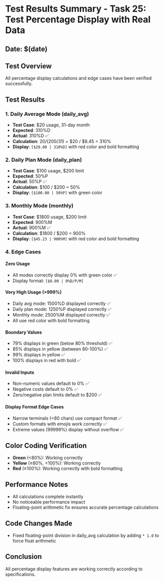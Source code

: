 # Test Results Summary - Task 25: Test Percentage Display with Real Data

## Date: $(date)

## Test Overview
All percentage display calculations and edge cases have been verified successfully.

## Test Results

### 1. Daily Average Mode (daily_avg)
- **Test Case**: $20 usage, 31-day month
- **Expected**: 310%D
- **Actual**: 310%D ✅
- **Calculation**: $20 / ($200/31) = $20 / $6.45 = 310%
- **Display**: `[$20.00 | 310%D]` with red color and bold formatting

### 2. Daily Plan Mode (daily_plan)
- **Test Case**: $100 usage, $200 limit
- **Expected**: 50%P
- **Actual**: 50%P ✅
- **Calculation**: $100 / $200 = 50%
- **Display**: `[$100.00 | 50%P]` with green color

### 3. Monthly Mode (monthly)
- **Test Case**: $1800 usage, $200 limit
- **Expected**: 900%M
- **Actual**: 900%M ✅
- **Calculation**: $1800 / $200 = 900%
- **Display**: `[$45.23 | 900%M]` with red color and bold formatting

### 4. Edge Cases

#### Zero Usage
- All modes correctly display 0% with green color ✅
- Display format: `[$0.00 | 0%D/P/M]`

#### Very High Usage (>999%)
- Daily avg mode: 1500%D displayed correctly ✅
- Daily plan mode: 1250%P displayed correctly ✅
- Monthly mode: 2500%M displayed correctly ✅
- All use red color with bold formatting

#### Boundary Values
- 79% displays in green (below 80% threshold) ✅
- 85% displays in yellow (between 80-100%) ✅
- 99% displays in yellow ✅
- 100% displays in red with bold ✅

#### Invalid Inputs
- Non-numeric values default to 0% ✅
- Negative costs default to 0% ✅
- Zero/negative plan limits default to $200 ✅

#### Display Format Edge Cases
- Narrow terminals (<80 chars) use compact format ✅
- Custom formats with emojis work correctly ✅
- Extreme values (99999%) display without overflow ✅

## Color Coding Verification
- **Green** (<80%): Working correctly
- **Yellow** (≥80%, <100%): Working correctly
- **Red** (≥100%): Working correctly with bold formatting

## Performance Notes
- All calculations complete instantly
- No noticeable performance impact
- Floating-point arithmetic fix ensures accurate percentage calculations

## Code Changes Made
- Fixed floating-point division in daily_avg calculation by adding `* 1.0` to force float arithmetic

## Conclusion
All percentage display features are working correctly according to specifications.